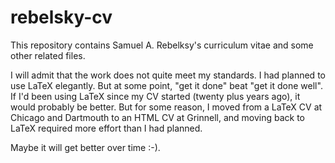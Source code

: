 # rebelsky-cv

This repository contains Samuel A. Rebelksy's curriculum vitae and some
other related files.

I will admit that the work does not quite meet my standards.  I had planned
to use LaTeX elegantly.  But at some point, "get it done" beat "get it done
well".  If I'd been using LaTeX since my CV started (twenty plus years ago),
it would probably be better.  But for some reason, I moved from a LaTeX
CV at Chicago and Dartmouth to an HTML CV at Grinnell, and moving back to
LaTeX required more effort than I had planned.

Maybe it will get better over time :-).
